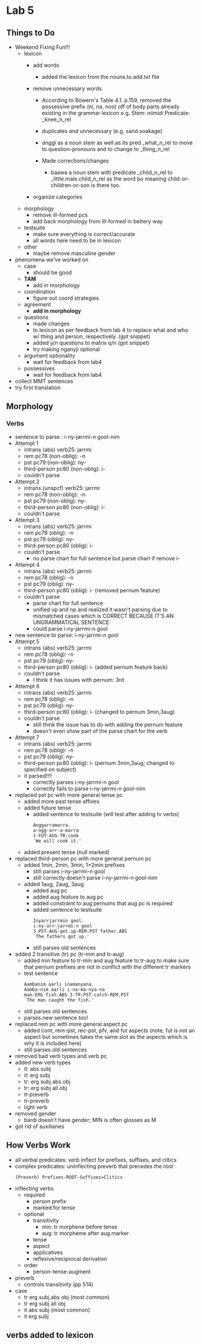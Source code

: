 # Lab 5
## Things to Do
- Weekend Fixing Fun!!!
  - lexicon
    - add words
      - added the lexicon from the nouns.to.add.txt file

    - remove unnecessary words
      - According to Bowern's Table 4.1. p.159, removed the possessive prefix (ni, na, noo) off of body parts already existing in the grammar lexicon
        e.g. Stem: _niimidi_ Predicate: _knee_n_rel
      - duplicates and unnecessary (e.g. sand.soakage)
      - _anggi_ as a noun stem as well as its pred _what_n_rel to move to question-pronouns and to change to _thing_n_rel

      - Made corrections/changes
        - baawa a noun stem with predicate _child_n_rel to _little.male.child_n_rel as the word bo meaning child-or-children-or-son is there too.

    - organize categories
  - morphology
    - remove ill-formed pcs
    - add back morphology from ill-formed in bettery way
  - testsuite
    - make sure everything is correct/accurate
    - all words here need to be in lexicon
  - other
    - maybe remove masculine gender
- phenomena we've worked on
  - case
    - should be good
  - **TAM**
    - add in morphology
  - coordination
    - figure out coord strategies
  - agreement
    - **add in morphology**
  - questions
    - made changes
     - to lexicon as per feedback from lab 4 to replace what and who w/ thing and person, respectively.  (got snippet)
     - added y/n questions to matrix q/n (got snippet)
    - try making nganyji optional
  - argument optionality
    - wait for feedback from lab4
  - possessives
    - wait for feedback from lab4
- collect MMT sentences
- try first translation

## Morphology
### Verbs
- sentence to parse : i-ny-jarrmi-n gool-nim
- Attempt 1
  - intrans (abs) verb25: jarrmi
  - rem pc78 (non-oblig): -n
  - pst pc79 (non-oblig): ny-
  - third-person pc80 (non-oblig): i-
  - couldn't parse
- Attempt 2
  - intrans (unspcf) verb25: jarrmi
  - rem pc78 (non-oblig): -n
  - pst pc79 (non-oblig): ny-
  - third-person pc80 (non-oblig): i-
  - couldn't parse
- Attempt 3
  - intrans (abs) verb25: jarrmi
  - rem pc78 (oblig): -n
  - pst pc79 (oblig): ny-
  - third-person pc80 (oblig): i-
  - couldn't parse
    - no parse chart for full sentence but parse chart if remove i-
- Attempt 4
  - intrans (abs) verb25: jarrmi
  - rem pc78 (oblig): -n
  - pst pc79 (oblig): ny-
  - third-person pc80 (oblig): i- (removed pernum feature)
  - couldn't parse
    - parse chart for full sentence
    - unified vp and np and realized it wasn't parsing due to
      mismatched cases which is CORRECT BECAUSE IT'S AN
      UNGRAMMATICAL SENTENCE
    - could parse i-ny-jarrmi-n gool
- new sentence to parse: i-ny-jarrmi-n gool
- Attempt 5
  - intrans (abs) verb25: jarrmi
  - rem pc78 (oblig): -n
  - pst pc79 (oblig): ny-
  - third-person pc80 (oblig): i- (added pernum feature back)
  - couldn't parse
    - I think it has issues with pernum: 3rd
- Attempt 6
  - intrans (abs) verb25: jarrmi
  - rem pc78 (oblig): -n
  - pst pc79 (oblig): ny-
  - third-person pc80 (oblig): i- (changed to pernum 3min,3aug)
  - couldn't parse
    - still think the issue has to do with adding the pernum feature
    - doesn't even show part of the parse chart for the verb
- Attempt 7
  - intrans (abs) verb25: jarrmi
  - rem pc78 (oblig): -n
  - pst pc79 (oblig): ny-
  - third-person pc80 (oblig): i- (pernum 3min,3aug; changed to
    specified on subject)
  - it parsed!!!!
    - correctly parses i-ny-jarrmi-n gool
    - correctly fails to parse i-ny-jarrmi-n gool-nim
- replaced pst pc with more general tense pc
  - added more past tense affixes
  - added future tense
    - added sentence to testsuite (will test after adding tv verbs)
      ```
      Anggarramarra.
      a-ngg-arr-a-marra
      1-FUT-AUG-TR-cook
      `We will cook it.'
      ```
  - added present tense (null marked)
- replaced third-person pc with more general pernum pc
  - added 1min, 2min, 3min, 1+2min prefixes
    - still parses i-ny-jarrmi-n gool
    - still correctly doesn't parse i-ny-jarrmi-n gool-nim
  - added 1aug, 2aug, 3aug
    - added aug pc
    - added aug feature to aug pc
    - added constraint to aug pernums that aug pc is required
    - added sentence to testsuite
      ```
      Inyarrjarrmin gool.
      i-ny-arr-jarrmi-n gool
      3-PST-AUG-get.up-REM.PST father.ABS
      `The fathers got up.'
      ```
    - still parses old sentences
- added 2 transitive (tr) pc (tr-min and tr-aug)
  - added min feature to tr-min and aug feature to tr-aug to make sure that pernum prefixes are not in conflict with the different tr markers
  - test sentence
    ```
    Aambanim aarli inamanyana.
    Aamba-nim aarli i-na-ma-nya-na
    man-ERG fish.ABS 3-TR-PST-catch-REM.PST
    `The man caught the fish.'
    ```
  - still parses old sentences
  - parses new sentence too!
- replaced rem pc with more general aspect pc
  - added cont, rem-pst, rec-pst, pfv, and fut aspects (note, fut is
    not an aspect but sometimes takes the same slot as the aspects
    which is why it is included here)
  - still parses old sentences
- removed bad verb types and verb pc
- added new verb types
  - it: abs subj
  - it: erg subj
  - tr: erg subj abs obj
  - tr: erg subj all obj
  - it-preverb
  - tr-preverb
  - light verb
- removed gender
  - bardi doesn't have gender; MIN is often glosses as M
- got rid of auxiliaries


## How Verbs Work
- all verbal predicates: verb inflect for prefixes, suffixes, and clitics
- complex predicates: uninflecting preverb that precedes the root
  ```
  (Preverb) Prefixes-ROOT-Suffixes=Clitics
  ```
- inflecting verbs
  - required
    - person prefix
    - marked for tense
  - optional
    - transitivity
      - min: tr morphene before tense
      - aug: tr morpheme after aug marker
    - tense
    - aspect
    - applicatives
    - reflexive/reciprocal derivation
  - order
    - person-tense-augment
- preverb
  - controls transitivity (pp 514)
- case
  - tr erg subj abs obj (most common)
  - tr erg subj all obj
  - it abs subj (most common)
  - it erg subj

## verbs added to lexicon
